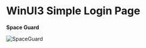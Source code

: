 # WinUI3 Simple Login Page
**Space Guard**

![SpaceGuard](https://i.ibb.co/jwjMfrq/Space-Guard.gif)
